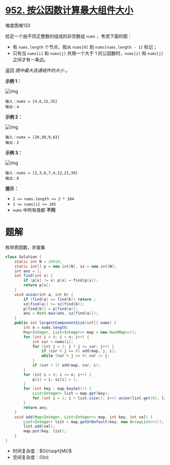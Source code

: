 # [952. 按公因数计算最大组件大小](https://leetcode.cn/problems/largest-component-size-by-common-factor/)

难度困难133

给定一个由不同正整数的组成的非空数组 `nums` ，考虑下面的图：

- 有 `nums.length` 个节点，按从 `nums[0]` 到 `nums[nums.length - 1]` 标记；
- 只有当 `nums[i]` 和 `nums[j]` 共用一个大于 1 的公因数时，`nums[i]` 和 `nums[j]`之间才有一条边。

返回 *图中最大连通组件的大小* 。

 



**示例 1：**

![img](https://madao33-static.oss-cn-hangzhou.aliyuncs.com/madao33blog/post/leetcode/ex1.png)

```
输入：nums = [4,6,15,35]
输出：4
```

**示例 2：**

![img](https://madao33-static.oss-cn-hangzhou.aliyuncs.com/madao33blog/post/leetcode/ex2.png)

```
输入：nums = [20,50,9,63]
输出：2
```

**示例 3：**

![img](https://madao33-static.oss-cn-hangzhou.aliyuncs.com/madao33blog/post/leetcode/ex3.png)

```
输入：nums = [2,3,6,7,4,12,21,39]
输出：8
```

 

**提示：**

- `1 <= nums.length <= 2 * 104`
- `1 <= nums[i] <= 105`
- `nums` 中所有值都 **不同**

# 题解

枚举质因数，并查集

```java
class Solution {
    static int N = 20010;
    static int[] p = new int[N], sz = new int[N];
    int ans = 1;
    int find(int x) {
        if (p[x] != x) p[x] = find(p[x]);
        return p[x];
    }
    void union(int a, int b) {
        if (find(a) == find(b)) return ;
        sz[find(a)] += sz[find(b)];
        p[find(b)] = p[find(a)];
        ans = Math.max(ans, sz[find(a)]);
    }
    public int largestComponentSize(int[] nums) {
        int n = nums.length;
        Map<Integer, List<Integer>> map = new HashMap<>();
        for (int i = 0; i < n; i++) {
            int cur = nums[i];
            for (int j = 2; j * j <= cur; j++) {
                if (cur % j == 0) add(map, j, i);
                while (cur % j == 0) cur /= j;
            }
            if (cur > 1) add(map, cur, i);
        }
        for (int i = 0; i <= n; i++) {
            p[i] = i; sz[i] = 1;
        }
        for (int key : map.keySet()) {
            List<Integer> list = map.get(key);
            for (int i = 1; i < list.size(); i++) union(list.get(0), list.get(i));
        }
        return ans;
    }
    void add(Map<Integer, List<Integer>> map, int key, int val) {
        List<Integer> list = map.getOrDefault(key, new ArrayList<>());
        list.add(val);
        map.put(key, list);
    }
}
```

* 时间复杂度：$O(n\sqrt{M})$
* 空间复杂度：$O(n)$